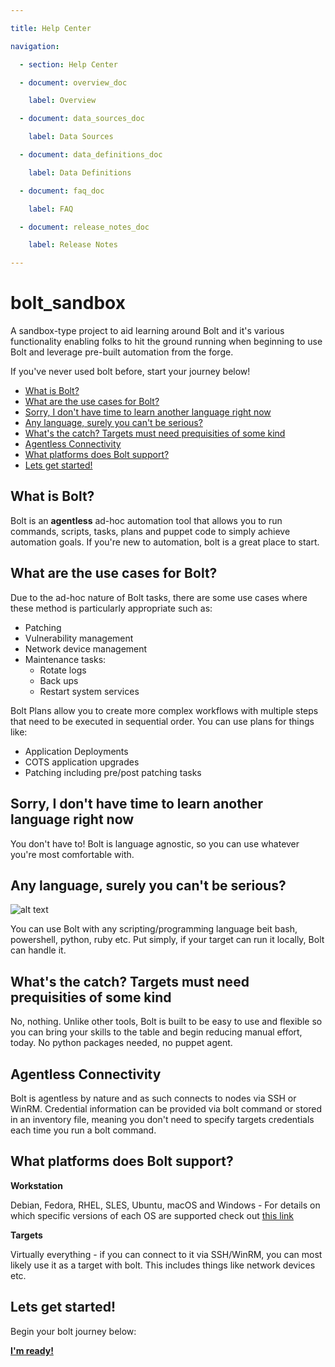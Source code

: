 ```yaml
---

title: Help Center

navigation:

  - section: Help Center

  - document: overview_doc

    label: Overview

  - document: data_sources_doc

    label: Data Sources

  - document: data_definitions_doc

    label: Data Definitions

  - document: faq_doc

    label: FAQ

  - document: release_notes_doc

    label: Release Notes

---
```


# bolt_sandbox

A sandbox-type project to aid learning around Bolt and it's various functionality enabling folks to hit the ground running when beginning to use Bolt and leverage pre-built automation from the forge. 

If you've never used bolt before, start your journey below!

   - [What is Bolt?](#what-is-bolt)
   - [What are the use cases for Bolt?](#what-are-the-use-cases-for-bolt)
   - [Sorry, I don't have time to learn another language right now](#sorry-i-dont-have-time-to-learn-another-language-right-now)
   - [Any language, surely you can't be serious?](#any-language-surely-you-cant-be-serious)
   - [What's the catch? Targets must need prequisities of some kind](#whats-the-catch-targets-must-need-prequisities-of-some-kind)
   - [Agentless Connectivity](#agentless-connectivity)
   - [What platforms does Bolt support?](#what-platforms-does-bolt-support)
   - [Lets get started!](#lets-get-started)


## What is Bolt?

Bolt is an **agentless** ad-hoc automation tool that allows you to run commands, scripts, tasks, plans and puppet code to simply achieve automation goals. If you're new to automation, bolt is a great place to start. 

## What are the use cases for Bolt?

Due to the ad-hoc nature of Bolt tasks, there are some use cases where these method is particularly appropriate such as:

- Patching
- Vulnerability management
- Network device management
- Maintenance tasks:
    - Rotate logs
    - Back ups
    - Restart system services

Bolt Plans allow you to create more complex workflows with multiple steps that need to be executed in sequential order. You can use plans for things like:

- Application Deployments
- COTS application upgrades
- Patching including pre/post patching tasks

## Sorry, I don't have time to learn another language right now

You don't have to! Bolt is language agnostic, so you can use whatever you're most comfortable with.

## Any language, surely you can't be serious?

![alt text](https://raw.githubusercontent.com/kinners00/files/main/DahUIvIU0AA_EbJ.jpeg)

 You can use Bolt with any scripting/programming language beit bash, powershell, python, ruby etc. Put simply, if your target can run it locally, Bolt can handle it.

 ## What's the catch? Targets must need prequisities of some kind

 No, nothing. Unlike other tools, Bolt is built to be easy to use and flexible so you can bring your skills to the table and begin reducing manual effort, today. No python packages needed, no puppet agent.

## Agentless Connectivity

Bolt is agentless by nature and as such connects to nodes via SSH or WinRM. Credential information can be provided via bolt command or stored in an inventory file, meaning you don't need to specify targets credentials each time you run a bolt command. 

## What platforms does Bolt support?

**Workstation**

Debian, Fedora, RHEL, SLES, Ubuntu, macOS and Windows - For details on which specific versions of each OS are supported check out [this link](https://puppet.com/docs/bolt/latest/bolt_installing.html)

**Targets**

Virtually everything - if you can connect to it via SSH/WinRM, you can most likely use it as a target with bolt. This includes things like network devices etc.

## Lets get started!

Begin your bolt journey below:

[**I'm ready!**](https://github.com/kinners00/bolt_sandbox/blob/master/docs/1_intro_to_bolt.md)

